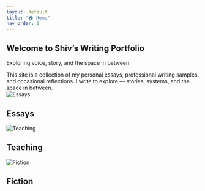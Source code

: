 ```yaml
---
layout: default
title: "🏠 Home"
nav_order: 1
---
```


<section class="hero">
  <div class="hero-text">
    <h1>Welcome to Shiv’s Writing Portfolio</h1>
    <p>Exploring voice, story, and the space in between.</p>
  </div>
</section>

<section class="intro">
  This site is a collection of my personal essays, professional writing samples, and occasional reflections.  
  I write to explore — stories, systems, and the space in between.
</section>

<section class="spotlight">
  <div class="card">
    <img src="{{ '/assets/images/essays-icon.png' | relative_url }}" alt="Essays">
    <h2>Essays</h3>
  </div>
  <div class="card">
    <img src="{{ '/assets/images/teaching-icon.png' | relative_url }}" alt="Teaching">
    <h2>Teaching</h3>
  </div>
  <div class="card">
    <img src="{{ '/assets/images/fiction-icon.png' | relative_url }}" alt="Fiction">
    <h2>Fiction</h3>
  </div>
</section>
